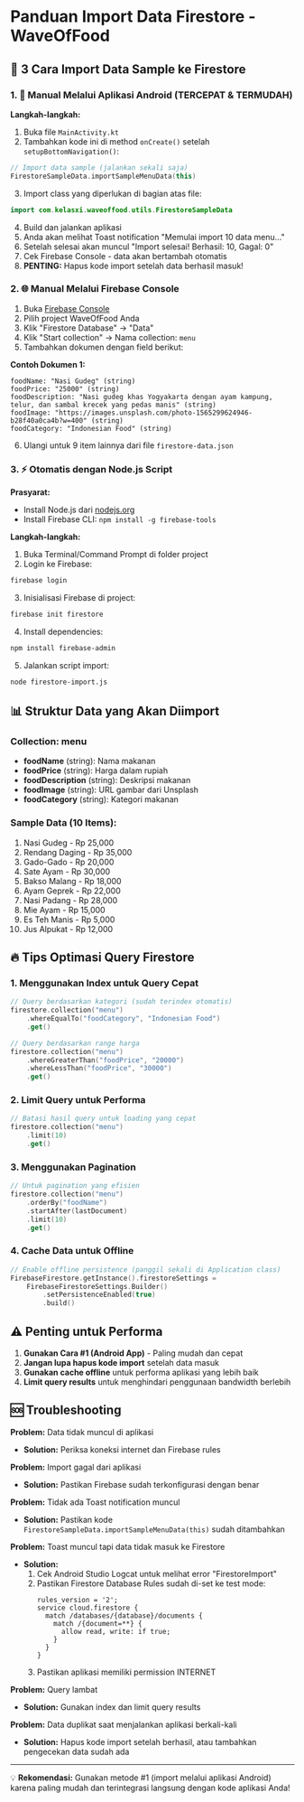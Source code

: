 # Panduan Import Data Firestore - WaveOfFood

## 🚀 3 Cara Import Data Sample ke Firestore

### 1. 📱 Manual Melalui Aplikasi Android (TERCEPAT & TERMUDAH)

**Langkah-langkah:**
1. Buka file `MainActivity.kt`
2. Tambahkan kode ini di method `onCreate()` setelah `setupBottomNavigation()`:

```kotlin
// Import data sample (jalankan sekali saja)
FirestoreSampleData.importSampleMenuData(this)
```

3. Import class yang diperlukan di bagian atas file:
```kotlin
import com.kelasxi.waveoffood.utils.FirestoreSampleData
```

4. Build dan jalankan aplikasi
5. Anda akan melihat Toast notification "Memulai import 10 data menu..."
6. Setelah selesai akan muncul "Import selesai! Berhasil: 10, Gagal: 0"
7. Cek Firebase Console - data akan bertambah otomatis
8. **PENTING:** Hapus kode import setelah data berhasil masuk!

### 2. 🌐 Manual Melalui Firebase Console

1. Buka [Firebase Console](https://console.firebase.google.com)
2. Pilih project WaveOfFood Anda
3. Klik "Firestore Database" → "Data"
4. Klik "Start collection" → Nama collection: `menu`
5. Tambahkan dokumen dengan field berikut:

**Contoh Dokumen 1:**
```
foodName: "Nasi Gudeg" (string)
foodPrice: "25000" (string)  
foodDescription: "Nasi gudeg khas Yogyakarta dengan ayam kampung, telur, dan sambal krecek yang pedas manis" (string)
foodImage: "https://images.unsplash.com/photo-1565299624946-b28f40a0ca4b?w=400" (string)
foodCategory: "Indonesian Food" (string)
```

6. Ulangi untuk 9 item lainnya dari file `firestore-data.json`

### 3. ⚡ Otomatis dengan Node.js Script

**Prasyarat:**
- Install Node.js dari [nodejs.org](https://nodejs.org)
- Install Firebase CLI: `npm install -g firebase-tools`

**Langkah-langkah:**
1. Buka Terminal/Command Prompt di folder project
2. Login ke Firebase:
```bash
firebase login
```

3. Inisialisasi Firebase di project:
```bash
firebase init firestore
```

4. Install dependencies:
```bash
npm install firebase-admin
```

5. Jalankan script import:
```bash
node firestore-import.js
```

## 📊 Struktur Data yang Akan Diimport

### Collection: menu
- **foodName** (string): Nama makanan
- **foodPrice** (string): Harga dalam rupiah
- **foodDescription** (string): Deskripsi makanan
- **foodImage** (string): URL gambar dari Unsplash
- **foodCategory** (string): Kategori makanan

### Sample Data (10 Items):
1. Nasi Gudeg - Rp 25,000
2. Rendang Daging - Rp 35,000  
3. Gado-Gado - Rp 20,000
4. Sate Ayam - Rp 30,000
5. Bakso Malang - Rp 18,000
6. Ayam Geprek - Rp 22,000
7. Nasi Padang - Rp 28,000
8. Mie Ayam - Rp 15,000
9. Es Teh Manis - Rp 5,000
10. Jus Alpukat - Rp 12,000

## 🔥 Tips Optimasi Query Firestore

### 1. Menggunakan Index untuk Query Cepat
```kotlin
// Query berdasarkan kategori (sudah terindex otomatis)
firestore.collection("menu")
    .whereEqualTo("foodCategory", "Indonesian Food")
    .get()

// Query berdasarkan range harga
firestore.collection("menu")
    .whereGreaterThan("foodPrice", "20000")
    .whereLessThan("foodPrice", "30000")
    .get()
```

### 2. Limit Query untuk Performa
```kotlin
// Batasi hasil query untuk loading yang cepat
firestore.collection("menu")
    .limit(10)
    .get()
```

### 3. Menggunakan Pagination
```kotlin
// Untuk pagination yang efisien
firestore.collection("menu")
    .orderBy("foodName")
    .startAfter(lastDocument)
    .limit(10)
    .get()
```

### 4. Cache Data untuk Offline
```kotlin
// Enable offline persistence (panggil sekali di Application class)
FirebaseFirestore.getInstance().firestoreSettings = 
    FirebaseFirestoreSettings.Builder()
        .setPersistenceEnabled(true)
        .build()
```

## ⚠️ Penting untuk Performa

1. **Gunakan Cara #1 (Android App)** - Paling mudah dan cepat
2. **Jangan lupa hapus kode import** setelah data masuk
3. **Gunakan cache offline** untuk performa aplikasi yang lebih baik
4. **Limit query results** untuk menghindari penggunaan bandwidth berlebih

## 🆘 Troubleshooting

**Problem:** Data tidak muncul di aplikasi
- **Solution:** Periksa koneksi internet dan Firebase rules

**Problem:** Import gagal dari aplikasi  
- **Solution:** Pastikan Firebase sudah terkonfigurasi dengan benar

**Problem:** Tidak ada Toast notification muncul
- **Solution:** Pastikan kode `FirestoreSampleData.importSampleMenuData(this)` sudah ditambahkan

**Problem:** Toast muncul tapi data tidak masuk ke Firestore
- **Solution:** 
  1. Cek Android Studio Logcat untuk melihat error "FirestoreImport"
  2. Pastikan Firestore Database Rules sudah di-set ke test mode:
     ```
     rules_version = '2';
     service cloud.firestore {
       match /databases/{database}/documents {
         match /{document=**} {
           allow read, write: if true;
         }
       }
     }
     ```
  3. Pastikan aplikasi memiliki permission INTERNET

**Problem:** Query lambat
- **Solution:** Gunakan index dan limit query results

**Problem:** Data duplikat saat menjalankan aplikasi berkali-kali
- **Solution:** Hapus kode import setelah berhasil, atau tambahkan pengecekan data sudah ada

---
💡 **Rekomendasi:** Gunakan metode #1 (import melalui aplikasi Android) karena paling mudah dan terintegrasi langsung dengan kode aplikasi Anda!
